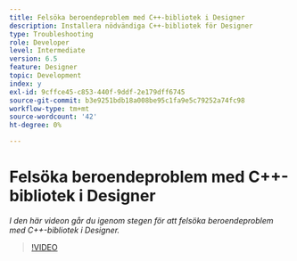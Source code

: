 ```yaml
---
title: Felsöka beroendeproblem med C++-bibliotek i Designer
description: Installera nödvändiga C++-bibliotek för Designer
type: Troubleshooting
role: Developer
level: Intermediate
version: 6.5
feature: Designer
topic: Development
index: y
exl-id: 9cffce45-c853-440f-9ddf-2e179dff6745
source-git-commit: b3e9251bdb18a008be95c1fa9e5c79252a74fc98
workflow-type: tm+mt
source-wordcount: '42'
ht-degree: 0%

---
```


# Felsöka beroendeproblem med C++-bibliotek i Designer

*I den här videon går du igenom stegen för att felsöka beroendeproblem med C++-bibliotek i Designer.*

>[!VIDEO](https://video.tv.adobe.com/v/335576?quality=12&learn=on)
